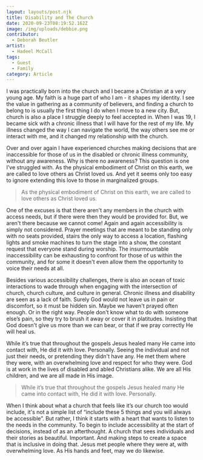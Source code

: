 ```yaml
---
layout: layouts/post.njk
title: Disability and The Church
date: 2020-09-23T08:19:52.162Z
image: /img/uploads/debbie.png
contributor:
  - Deborah Beutler
artist:
  - Hadeel McCall
tags:
  - Guest
  - Family
category: Article
---
```

I was practically born into the church and I became a Christian at a very young age. My faith is a huge part of who I am - it shapes my identity. I see the value in gathering as a community of believers, and finding a church to belong to is usually the first thing I do when I move to a new city. But, church is also a place I struggle deeply to feel accepted in. When I was 19, I became sick with a chronic illness that I will have for the rest of my life. My illness changed the way I can navigate the world, the way others see me or interact with me, and it changed my relationship with the church. 

Over and over again I have experienced churches making decisions that are inaccessible for those of us in the disabled or chronic illness community, without any awareness. Why is there no awareness? This question is one I’ve struggled with. As the physical embodiment of Christ on this earth, we are called to love others as Christ loved us. And yet it seems only too easy to ignore extending this love to those in marginalized groups. 

> As the physical embodiment of Christ on this earth, we are called to love others as Christ loved us.

One of the excuses is that there aren't any members in the church with access needs, but if there were then they would be provided for. But, we aren't there because we cannot come! Again and again accessibility is simply not considered. Prayer meetings that are meant to be standing only with no seats provided, stairs the only way to access a location, flashing lights and smoke machines to turn the stage into a show, the constant request that everyone stand during worship. The insurmountable inaccessibility can be exhausting to confront for those of us within the community, and for some it doesn't even allow them the opportunity to voice their needs at all. 

Besides various accessibility challenges, there is also an ocean of toxic interactions to wade through when engaging with the intersection of church, church culture, and culture in general. Chronic illness and disability are seen as a lack of faith. Surely God would not leave us in pain or discomfort, so it must be hidden sin. Maybe we haven't prayed often enough. Or in the right way. People don't know what to do with someone else’s pain, so they try to brush it away or cover it in platitudes. Insisting that God doesn't give us more than we can bear, or that if we pray correctly He will heal us. 

While it’s true that throughout the gospels Jesus healed many He came into contact with, He did it with love. Personally. Seeing the individual and not just their needs, or pretending they didn't have any. He met them where they were, with an overwhelming love and respect for who they were. God is at work in the lives of disabled and abled Christians alike. We are all His children, and we are all made in His image. 

> While it’s true that throughout the gospels Jesus healed many He came into contact with, He did it with love. Personally.

When I think about what a church that feels like it’s our church too would include, it's not a simple list of “include these 5 things and you will always be accessible”. But rather, I think it starts with a heart that wants to listen to the needs in the community. To begin to include accessibility at the start of decisions, instead of as an afterthought. A church that sees individuals and their stories as beautiful. Important. And making steps to create a space that is inclusive in doing that. Jesus met people where they were at, with overwhelming love. As His hands and feet, may we do likewise.